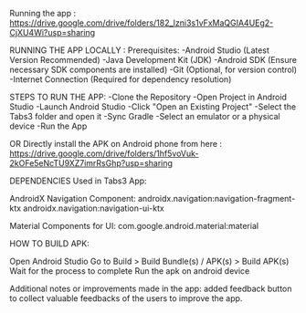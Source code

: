 Running the app :
https://drive.google.com/drive/folders/182_lzni3s1vFxMaQGIA4UEg2-CjXU4Wi?usp=sharing

RUNNING THE APP LOCALLY :
Prerequisites:
-Android Studio (Latest Version Recommended)
-Java Development Kit (JDK)
-Android SDK (Ensure necessary SDK components are installed)
-Git (Optional, for version control)
-Internet Connection (Required for dependency resolution)


STEPS TO RUN THE APP:
-Clone the Repository
-Open Project in Android Studio
-Launch Android Studio
-Click "Open an Existing Project"
-Select the Tabs3 folder and open it
-Sync Gradle
-Select an emulator or a physical device
-Run the App

OR
Directly install the APK on Android phone from here : https://drive.google.com/drive/folders/1hf5voVuk-2kOFe5eNcTU9XZ7imrRsGhp?usp=sharing


DEPENDENCIES Used in Tabs3 App:

AndroidX Navigation Component:
androidx.navigation:navigation-fragment-ktx
androidx.navigation:navigation-ui-ktx

Material Components for UI:
com.google.android.material:material

HOW TO BUILD APK:

Open Android Studio
Go to Build > Build Bundle(s) / APK(s) > Build APK(s)
Wait for the process to complete
Run the apk on android device

Additional notes or improvements made in the app:
added feedback button to collect valuable feedbacks of the users to improve the app.
